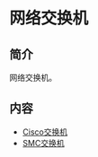 # 网络交换机

## 简介
网络交换机。

## 内容
- [Cisco交换机](https://gitbook.big1000.com/15-%E7%BD%91%E7%BB%9C%E4%BA%A4%E6%8D%A2%E6%9C%BA/01-Cisco%E4%BA%A4%E6%8D%A2%E6%9C%BA/)
- [SMC交换机](https://gitbook.big1000.com/15-%E7%BD%91%E7%BB%9C%E4%BA%A4%E6%8D%A2%E6%9C%BA/04-SMC%E4%BA%A4%E6%8D%A2%E6%9C%BA/)

